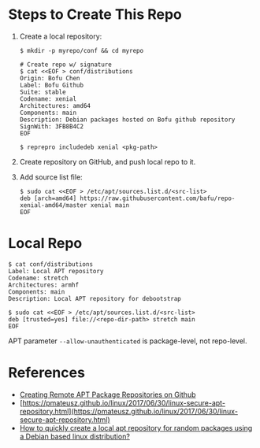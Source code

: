 # Steps to Create This Repo

1. Create a local repository:

    ```
    $ mkdir -p myrepo/conf && cd myrepo
    
    # Create repo w/ signature
    $ cat <<EOF > conf/distributions
    Origin: Bofu Chen
    Label: Bofu Github
    Suite: stable
    Codename: xenial
    Architectures: amd64
    Components: main
    Description: Debian packages hosted on Bofu github repository
    SignWith: 3FB8B4C2
    EOF
    
    $ reprepro includedeb xenial <pkg-path>
    ```

1. Create repository on GitHub, and push local repo to it.
1. Add source list file:

    ```
    $ sudo cat <<EOF > /etc/apt/sources.list.d/<src-list>
    deb [arch=amd64] https://raw.githubusercontent.com/bafu/repo-xenial-amd64/master xenial main
    EOF
    ```

# Local Repo

```
$ cat conf/distributions
Label: Local APT repository
Codename: stretch
Architectures: armhf
Components: main
Description: Local APT repository for debootstrap

$ sudo cat <<EOF > /etc/apt/sources.list.d/<src-list>
deb [trusted=yes] file://<repo-dir-path> stretch main
EOF
```

APT parameter `--allow-unauthenticated` is package-level, not repo-level.

# References

* [Creating Remote APT Package Repositories on Github](http://www.hackgnar.com/2016/01/creating-remote-apt-package.html?m=1)
* [https://pmateusz.github.io/linux/2017/06/30/linux-secure-apt-repository.html](https://pmateusz.github.io/linux/2017/06/30/linux-secure-apt-repository.html)
* [How to quickly create a local apt repository for random packages using a Debian based linux distribution?](https://unix.stackexchange.com/questions/87130/how-to-quickly-create-a-local-apt-repository-for-random-packages-using-a-debian)
